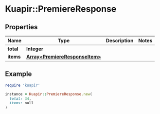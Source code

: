 # Kuapir::PremiereResponse

## Properties

| Name | Type | Description | Notes |
| ---- | ---- | ----------- | ----- |
| **total** | **Integer** |  |  |
| **items** | [**Array&lt;PremiereResponseItem&gt;**](PremiereResponseItem.md) |  |  |

## Example

```ruby
require 'kuapir'

instance = Kuapir::PremiereResponse.new(
  total: 34,
  items: null
)
```

